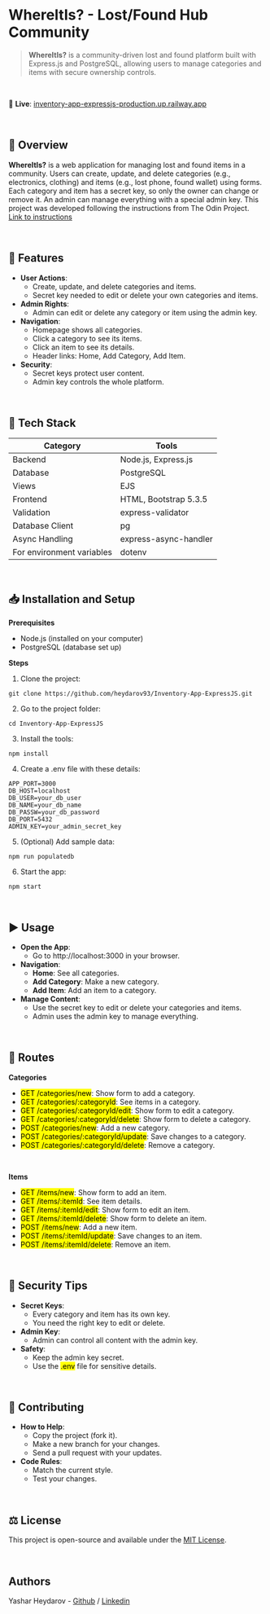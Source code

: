 # WhereItIs? - Lost/Found Hub Community

> **WhereItIs?** is a community-driven lost and found platform built with Express.js and PostgreSQL, allowing users to manage categories and items with secure ownership controls.

<br>

🔴 **Live**: [inventory-app-expressjs-production.up.railway.app](https://inventory-app-expressjs-production.up.railway.app/)

<br>

## 📃 Overview
**WhereItIs?** is a web application for managing lost and found items in a community. Users can create, update, and delete categories (e.g., electronics, clothing) and items (e.g., lost phone, found wallet) using forms. Each category and item has a secret key, so only the owner can change or remove it. An admin can manage everything with a special admin key. This project was developed following the instructions from The Odin Project. [Link to instructions](https://www.theodinproject.com/lessons/node-path-nodejs-inventory-application)

<br>

## 🌟 Features
- **User Actions**:
  - Create, update, and delete categories and items.
  - Secret key needed to edit or delete your own categories and items.
- **Admin Rights**:
  - Admin can edit or delete any category or item using the admin key.
- **Navigation**:
  - Homepage shows all categories.
  - Click a category to see its items.
  - Click an item to see its details.
  - Header links: Home, Add Category, Add Item.
- **Security**:
  - Secret keys protect user content.
  - Admin key controls the whole platform.

<br>

## 🥞 Tech Stack
| Category      | Tools |
| ----------- | ----------- |
| Backend      | Node.js, Express.js       |
| Database   | PostgreSQL        |
| Views   | EJS        |
| Frontend   | HTML, Bootstrap 5.3.5        |
| Validation   | express-validator        |
| Database Client   | pg        |
| Async Handling   | express-async-handler        |
| For environment variables   | dotenv  |

 <br>
	
## 📥 Installation and Setup
**Prerequisites**
- Node.js (installed on your computer)
- PostgreSQL (database set up)

**Steps**
1. Clone the project:
```
git clone https://github.com/heydarov93/Inventory-App-ExpressJS.git
```

2. Go to the project folder:
```
cd Inventory-App-ExpressJS
```

3. Install the tools:
 ```
npm install
```

4. Create a .env file with these details:
```
APP_PORT=3000
DB_HOST=localhost
DB_USER=your_db_user
DB_NAME=your_db_name
DB_PASSW=your_db_password
DB_PORT=5432
ADMIN_KEY=your_admin_secret_key
```

5. (Optional) Add sample data:
```
npm run populatedb
```

6. Start the app:
```
npm start
```

<br>

## ▶ Usage
- **Open the App**:
  - Go to http://localhost:3000 in your browser.
- **Navigation**:
  - **Home**: See all categories.
  - **Add Category**: Make a new category.
  - **Add Item**: Add an item to a category.
- **Manage Content**:
  - Use the secret key to edit or delete your categories and items.
  - Admin uses the admin key to manage everything.

<br>

## 🧭 Routes
**Categories**
- <mark>GET /categories/new</mark>: Show form to add a category.
- <mark>GET /categories/:categoryId</mark>: See items in a category.
- <mark>GET /categories/:categoryId/edit</mark>: Show form to edit a category.
- <mark>GET /categories/:categoryId/delete</mark>: Show form to delete a category.
- <mark>POST /categories/new</mark>: Add a new category.
- <mark>POST /categories/:categoryId/update</mark>: Save changes to a category.
- <mark>POST /categories/:categoryId/delete</mark>: Remove a category.

<br>

**Items**
- <mark>GET /items/new</mark>: Show form to add an item.
- <mark>GET /items/:itemId</mark>: See item details.
- <mark>GET /items/:itemId/edit</mark>: Show form to edit an item.
- <mark>GET /items/:itemId/delete</mark>: Show form to delete an item.
- <mark>POST /items/new</mark>: Add a new item.
- <mark>POST /items/:itemId/update</mark>: Save changes to an item.
- <mark>POST /items/:itemId/delete</mark>: Remove an item.

<br>

## 🔐 Security Tips
- **Secret Keys**:
  - Every category and item has its own key.
  - You need the right key to edit or delete.
- **Admin Key**:
  - Admin can control all content with the admin key.
- **Safety**:
  - Keep the admin key secret.
  - Use the <mark>.env</mark> file for sensitive details.

<br>

## 🤝 Contributing
- **How to Help**:
  - Copy the project (fork it).
  - Make a new branch for your changes.
  - Send a pull request with your updates.
- **Code Rules**:
  - Match the current style.
  - Test your changes.

<br>

## ⚖ License
This project is open-source and available under the [MIT License](LICENSE).

<br>

## Authors
Yashar Heydarov - [Github](https://github.com/heydarov93) / [Linkedin](https://www.linkedin.com/in/yashar-heydarov/)
